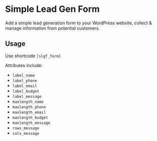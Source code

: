 # Simple Lead Gen Form

Add a simple lead generation form to your WordPress website, collect & manage information from potential customers.

## Usage

Use shortcode `[slgf_form]`

Attributes include:

+ `label_name`
+ `label_phone`
+ `label_email`
+ `label_budget`
+ `label_message`
+ `maxlength_name`
+ `maxlength_phone`
+ `maxlength_email`
+ `maxlength_budget`
+ `maxlength_message`
+ `rows_message`
+ `cols_message`
